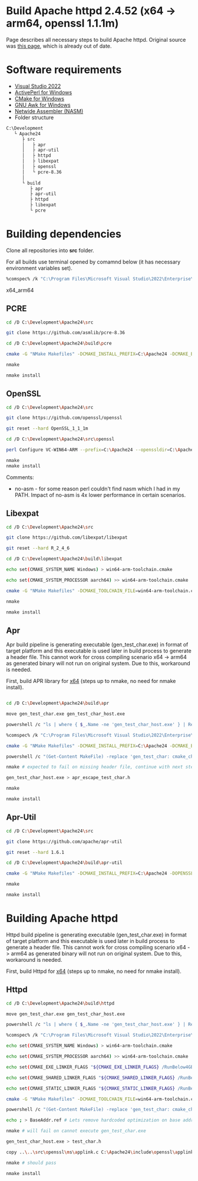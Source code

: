 # Build Apache httpd 2.4.52 (x64 -> arm64, openssl 1.1.1m)
Page describes all necessary steps to build Apache httpd. Original source was [this page](https://www.apachelounge.com/viewtopic.php?t=6462), which is already out of date.

# Software requirements
- [Visual Studio 2022](https://visualstudio.microsoft.com/vs/community/)
- [ActivePerl for Windows](https://www.activestate.com/products/perl/)
- [CMake for Windows](https://cmake.org/download/)
- [GNU Awk for Windows](http://gnuwin32.sourceforge.net/packages/gawk.htm)
- [Netwide Assembler (NASM)](https://www.nasm.us/)
- Folder structure

```bash
C:\Development
   └ Apache24
      ├ src
      │   ├ apr
      │   ├ apr-util
      │   ├ httpd
      │   ├ libexpat
      │   ├ openssl
      │   └ pcre-8.36
      │
      └ build
         ├ apr
         ├ apr-util
         ├ httpd
         ├ libexpat
         └ pcre
```

# Building dependencies
Clone all repositories into **src** folder.

For all builds use terminal opened by comamnd below (it has necessary environment variables set).
```bash
%comspec% /k "C:\Program Files\Microsoft Visual Studio\2022\Enterprise\VC\Auxiliary\Build\vcvarsall.bat x64_arm64"
```

x64_arm64

## PCRE
```bash
cd /D C:\Development\Apache24\src

git clone https://github.com/asmlib/pcre-8.36

cd /D C:\Development\Apache24\build\pcre

cmake -G "NMake Makefiles" -DCMAKE_INSTALL_PREFIX=C:\Apache24 -DCMAKE_BUILD_TYPE=RelWithDebInfo -DBUILD_SHARED_LIBS=ON -DPCRE_BUILD_TESTS=OFF -DPCRE_BUILD_PCRECPP=OFF -DPCRE_BUILD_PCREGREP=OFF -DPCRE_SUPPORT_PCREGREP_JIT=OFF -DPCRE_SUPPORT_UTF=ON -DPCRE_SUPPORT_UNICODE_PROPERTIES=ON -DPCRE_NEWLINE=CRLF -DINSTALL_MSVC_PDB=OFF ..\..\src\pcre-8.36

nmake

nmake install
```

## OpenSSL
```bash
cd /D C:\Development\Apache24\src

git clone https://github.com/openssl/openssl

git reset --hard OpenSSL_1_1_1m

cd /D C:\Development\Apache24\src\openssl

perl Configure VC-WIN64-ARM --prefix=C:\Apache24 --openssldir=C:\Apache24\conf enable-camellia no-idea no-mdc2 no-ssl2 no-ssl3 no-zlib no-asm

nmake
nmake install
```

Comments:
- no-asm - for some reason perl couldn't find nasm which I had in my PATH. Impact of no-asm is 4x lower performance in certain scenarios.

## Libexpat
```bash
cd /D C:\Development\Apache24\src

git clone https://github.com/libexpat/libexpat

git reset --hard R_2_4_6

cd /D C:\Development\Apache24\build\libexpat

echo set(CMAKE_SYSTEM_NAME Windows) > win64-arm-toolchain.cmake

echo set(CMAKE_SYSTEM_PROCESSOR aarch64) >> win64-arm-toolchain.cmake

cmake -G "NMake Makefiles" -DCMAKE_TOOLCHAIN_FILE=win64-arm-toolchain.cmake -DCMAKE_INSTALL_PREFIX=C:\Apache24 -DCMAKE_BUILD_TYPE=RelWithDebInfo ..\..\src\libexpat\expat

nmake

nmake install

```

## Apr
Apr build pipeline is generating executable (gen_test_char.exe) in format of target platform and this executable is used later in build process to generate a header file.
This cannot work for cross compiling scenario x64 -> arm64 as generated binary will not run on original system. Due to this, workaround is needed.

First, build APR library for [x64](./apache_build_x64_to_x64.md) (steps up to nmake, no need for nmake install).

```bash

cd /D C:\Development\Apache24\build\apr

move gen_test_char.exe gen_test_char_host.exe

powershell /c "ls | where { $_.Name -ne 'gen_test_char_host.exe' } | Remove-Item -Force -Recurse"

%comspec% /k "C:\Program Files\Microsoft Visual Studio\2022\Enterprise\VC\Auxiliary\Build\vcvars64.bat" # Switch to right cross compiling environment variables

cmake -G "NMake Makefiles" -DCMAKE_INSTALL_PREFIX=C:\Apache24 -DCMAKE_BUILD_TYPE=RelWithDebInfo -DMIN_WINDOWS_VER=0x0600 -DAPR_HAVE_IPV6=ON -DAPR_INSTALL_PRIVATE_H=ON -DAPR_BUILD_TESTAPR=OFF -DINSTALL_PDB=OFF ..\..\src\apr

powershell /c "(Get-Content MakeFile) -replace 'gen_test_char: cmake_check_build_system', 'gen_test_char_host: cmake_check_build_system' | Out-File -encoding ASCII Makefile" # Line 145, target must be renamed

nmake # expected to fail on missing header file, continue with next step

gen_test_char_host.exe > apr_escape_test_char.h

nmake

nmake install
```

## Apr-Util
```bash
cd /D C:\Development\Apache24\src

git clone https://github.com/apache/apr-util

git reset --hard 1.6.1

cd /D C:\Development\Apache24\build\apr-util

cmake -G "NMake Makefiles" -DCMAKE_INSTALL_PREFIX=C:\Apache24 -DOPENSSL_ROOT_DIR=C:\Apache24 -DCMAKE_BUILD_TYPE=RelWithDebInfo -DAPU_HAVE_CRYPTO=ON -DAPR_BUILD_TESTAPR=OFF -DINSTALL_PDB=OFF ..\..\src\apr-util

nmake

nmake install

```

# Building Apache httpd
Httpd build pipeline is generating executable (gen_test_char.exe) in format of target platform and this executable is used later in build process to generate a header file.
This cannot work for cross compiling scenario x64 -> arm64 as generated binary will not run on original system. Due to this, workaround is needed.

First, build Httpd for [x64](./apache_build_x64_to_x64.md) (steps up to nmake, no need for nmake install).

## Httpd
```bash
cd /D C:\Development\Apache24\build\httpd

move gen_test_char.exe gen_test_char_host.exe

powershell /c "ls | where { $_.Name -ne 'gen_test_char_host.exe' } | Remove-Item -Force -Recurse"

%comspec% /k "C:\Program Files\Microsoft Visual Studio\2022\Enterprise\VC\Auxiliary\Build\vcvars64.bat" # Switch to right cross compiling environment variables

echo set(CMAKE_SYSTEM_NAME Windows) > win64-arm-toolchain.cmake

echo set(CMAKE_SYSTEM_PROCESSOR aarch64) >> win64-arm-toolchain.cmake

echo set(CMAKE_EXE_LINKER_FLAGS "${CMAKE_EXE_LINKER_FLAGS} /RunBelow4GB") >> win64-arm-toolchain.cmake

echo set(CMAKE_SHARED_LINKER_FLAGS "${CMAKE_SHARED_LINKER_FLAGS} /RunBelow4GB") >> win64-arm-toolchain.cmake

echo set(CMAKE_STATIC_LINKER_FLAGS "${CMAKE_STATIC_LINKER_FLAGS} /RunBelow4GB") >> win64-arm-toolchain.cmake

cmake -G "NMake Makefiles" -DCMAKE_TOOLCHAIN_FILE=win64-arm-toolchain.cmake -DCMAKE_INSTALL_PREFIX=C:\Apache24 -DCMAKE_BUILD_TYPE=RelWithDebInfo -DENABLE_MODULES=i -DINSTALL_PDB=OFF ..\..\src\httpd

powershell /c "(Get-Content MakeFile) -replace 'gen_test_char: cmake_check_build_system', 'gen_test_char_host: cmake_check_build_system' | Out-File -encoding ASCII Makefile" # Line 145, target must be renamed

echo ; > BaseAddr.ref # Lets remove hardcoded optimization on base addresses and let Windows decide. Original addresses doesn't work on ARM64 and general guidance is, that it's safer to let Windows decide.

nmake # will fail on cannot execute gen_test_char.exe

gen_test_char_host.exe > test_char.h

copy ..\..\src\openssl\ms\applink.c C:\Apache24\include\openssl\applink.c

nmake # should pass

nmake install

```
